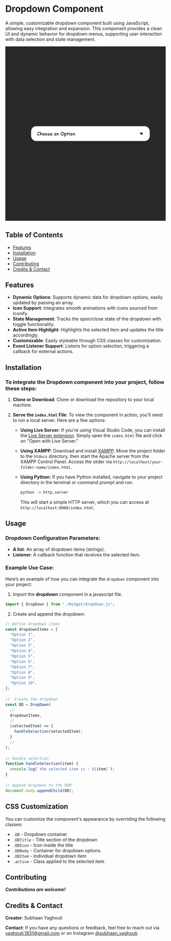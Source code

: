 # **Dropdown Component**

A simple, customizable dropdown component built using JavaScript, allowing easy integration and expansion. This component provides a clean UI and dynamic behavior for dropdown menus, supporting user interaction with data selection and state management.

<div align="center">
    <img src="./assets/preview.gif" alt="Dropdown preview">
</div>

## Table of Contents

- [Features](#features)
- [Installation](#installation)
- [Usage](#usage)
- [Contributing](#contributing)
- [Credits & Contact](#credits--contact)

## Features

- **Dynamic Options**: Supports dynamic data for dropdown options, easily updated by passing an array.
- **Icon Support**: Integrates smooth animations with icons sourced from Iconify.
- **State Management**: Tracks the open/close state of the dropdown with toggle functionality.
- **Active Item Highlight**: Highlights the selected item and updates the title accordingly.
- **Customizable**: Easily styleable through CSS classes for customization.
- **Event Listener Support**: Listens for option selection, triggering a callback for external actions.

## Installation

### To integrate the Dropdown component into your project, follow these steps:

1. **Clone or Download**: Clone or download the repository to your local machine.
2. **Serve the `index.html` File**: To view the component in action, you’ll need to run a local server. Here are a few options:

   - **Using Live Server**: If you're using Visual Studio Code, you can install the [Live Server extension](https://marketplace.visualstudio.com/items?itemName=ritwickdey.LiveServer). Simply open the `index.html` file and click on "Open with Live Server."

   - **Using XAMPP**: Download and install [XAMPP](https://www.apachefriends.org/index.html). Move the project folder to the `htdocs` directory, then start the Apache server from the XAMPP Control Panel. Access the slider via `http://localhost/your-folder-name/index.html`.

   - **Using Python**: If you have Python installed, navigate to your project directory in the terminal or command prompt and run:
     ```bash
     python -m http.server
     ```
     This will start a simple HTTP server, which you can access at `http://localhost:8000/index.html`.

## Usage

### Dropdown Configuration Parameters:

- **A list**: An array of dropdown items (strings).
- **Listener**: A callback function that receives the selected item.

### Example Use Case:

Here’s an example of how you can integrate the `dropdown` component into your project:

1. Import the **dropdown** component in a javascript file.

```javascript
import { DropDown } from "./Widget/dropdown.js";
```

2. Create and append the dropdown:

```javascript
// Define dropdown items
const dropdownItems = [
  "Option 1",
  "Option 2",
  "Option 3",
  "Option 4",
  "Option 5",
  "Option 6",
  "Option 7",
  "Option 8",
  "Option 9",
  "Option 10",
];

//  Create the dropdown
const DD = DropDown(
  //
  dropdownItems,
  //
  (selectedItem) => {
    handleSelection(selectedItem);
  }
  //
);

// Handle selection
function handleSelection(item) {
  console.log(`the selected item is : ${item}`);
}

// Append dropdown to the DOM
document.body.appendChild(DD);
```

## CSS Customization

You can customize the component's appearance by overriding the following classes:

 - `.DD` - Dropdown container
 - `.DDTitle` - Title section of the dropdown
 - `.DDIcon` - Icon inside the title
 - `.DDBody` - Container for dropdown options
 - `.DDItem` - Individual dropdown item
 - `.active` - Class applied to the selected item

## Contributing

**_Contributions are welcome!_**

## Credits & Contact

**Creator**: Subhaan Yaghouti

**Contact**: If you have any questions or feedback, feel free to reach out via [yaghouti.1831@gmail.com](mailto:yaghouti.1831@gmail.com) or on Instagram [@subhaan_yaghouti](https://www.instagram.com/subhaan_yaghouti?igsh=bmE3ZTl1bGkwaW50).
